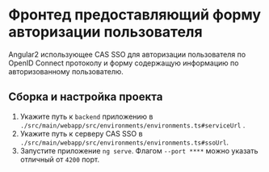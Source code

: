 Фронтед предоставляющий форму авторизации пользователя
===================================================

Angular2 использующее CAS SSO для авторизации пользователя по OpenID Connect протоколу
и форму содержащую информацию по авторизованному пользователю.

Сборка и настройка проекта
------------

1) Укажите путь к `backend` приложению в `./src/main/webapp/src/environments/environments.ts#serviceUrl` .
2) Укажите путь к серверу CAS SSO в `./src/main/webapp/src/environments/environments.ts#ssoUrl`.
2) Запустите приложение `ng serve`. Флагом `--port ****` можно указать отличный от `4200` порт.